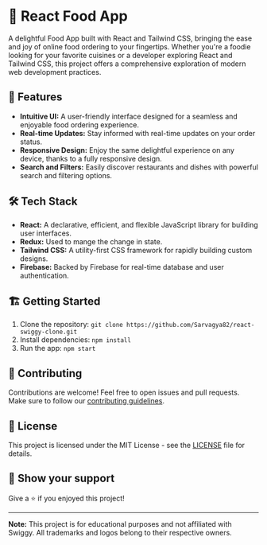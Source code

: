 # 🍔 React Food App

A delightful Food App built with React and Tailwind CSS, bringing the ease and joy of online food ordering to your fingertips. Whether you're a foodie looking for your favorite cuisines or a developer exploring React and Tailwind CSS, this project offers a comprehensive exploration of modern web development practices.

## 🚀 Features

- **Intuitive UI:** A user-friendly interface designed for a seamless and enjoyable food ordering experience.
- **Real-time Updates:** Stay informed with real-time updates on your order status.
- **Responsive Design:** Enjoy the same delightful experience on any device, thanks to a fully responsive design.
- **Search and Filters:** Easily discover restaurants and dishes with powerful search and filtering options.

## 🛠️ Tech Stack

- **React:** A declarative, efficient, and flexible JavaScript library for building user interfaces.
- **Redux:** Used to mange the change in state.
- **Tailwind CSS:** A utility-first CSS framework for rapidly building custom designs.
- **Firebase:** Backed by Firebase for real-time database and user authentication.

## 🏗️ Getting Started

1. Clone the repository: `git clone https://github.com/Sarvagya82/react-swiggy-clone.git`
2. Install dependencies: `npm install`
3. Run the app: `npm start`

## 🤝 Contributing

Contributions are welcome! Feel free to open issues and pull requests. Make sure to follow our [contributing guidelines](CONTRIBUTING.md).

## 📄 License

This project is licensed under the MIT License - see the [LICENSE](LICENSE) file for details.

## 🌟 Show your support

Give a ⭐️ if you enjoyed this project!

---

**Note:** This project is for educational purposes and not affiliated with Swiggy. All trademarks and logos belong to their respective owners.
